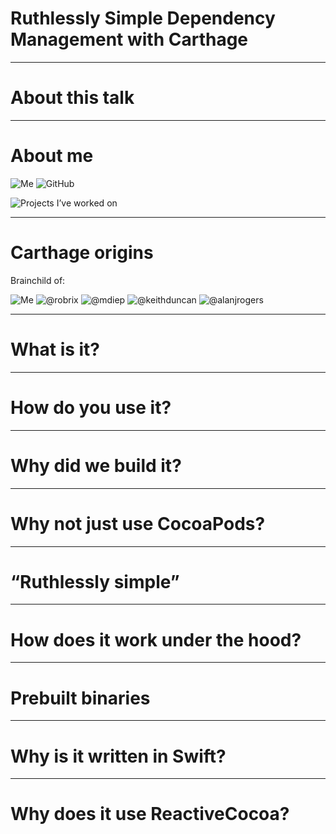 # Ruthlessly Simple Dependency Management with Carthage

---

# About this talk

---

# About me

![Me]()
![GitHub]()

![Projects I’ve worked on]()

---

# Carthage origins

Brainchild of:

![Me]()
![@robrix]()
![@mdiep]()
![@keithduncan]()
![@alanjrogers]()

---

# What is it?

---

# How do you use it?

---

# Why did we build it?

---

# Why not just use CocoaPods?

---

# “Ruthlessly simple”

---

# How does it work under the hood?

---

# Prebuilt binaries

---

# Why is it written in Swift?

---

# Why does it use ReactiveCocoa?
